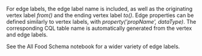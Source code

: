 For edge labels, the edge label name is included, as well as the originating vertex label _from()_ and the ending vertex label _to()_. Edge properties can be defined similarly to vertex labels, with _property('propName', dataType)_. The corresponding CQL table name is automatically generated from the vertex and edge labels.

See the All Food Schema notebook for a wider variety of edge labels.
